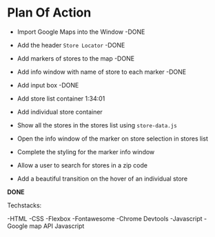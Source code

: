 # Plan Of Action

- Import Google Maps into the Window -DONE

- Add the header `Store Locator`  -DONE

- Add markers of stores to the map  -DONE

- Add info window with name of store to each marker -DONE

- Add input box -DONE

- Add store list container
  1:34:01
- Add individual store container

- Show all the stores in the stores list using `store-data.js`

- Open the info window of the marker on store selection in stores list 

- Complete the styling for the marker info window

- Allow a user to search for stores in a zip code

- Add a beautiful transition on the hover of an individual store

**DONE**

Techstacks:

-HTML
-CSS
-Flexbox
-Fontawesome
-Chrome Devtools
-Javascript
-Google map API Javascript


